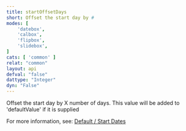 ```yaml
---
title: startOffsetDays
short: Offset the start day by #
modes: [
	'datebox',
	'calbox',
	'flipbox',
	'slidebox',
]
cats: [ 'common' ]
relat: "common"
layout: api
defval: "false"
dattype: "Integer"
dyn: "False"
---
```


Offset the start day by X number of days.  This value will be added to 'defaultValue' if it is supplied

For more information, see: [Default / Start Dates]({{site.basesite}}doc/4-1-defaults/)
